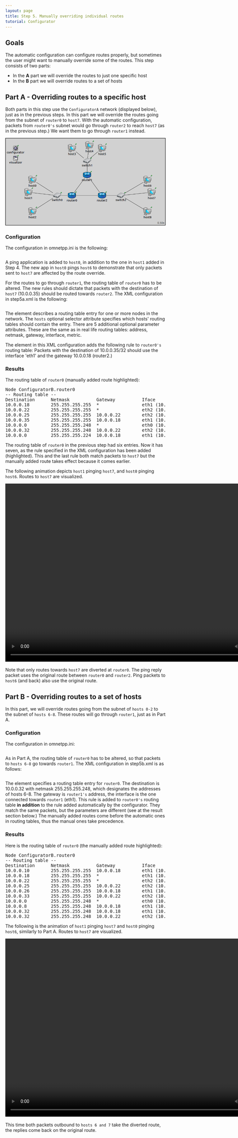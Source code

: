 ```yaml
---
layout: page
title: Step 5. Manually overriding individual routes
tutorial: Configurator
---
```


## Goals

The automatic configuration can configure routes properly, but sometimes the user might want to manually override some of the routes.
This step consists of two parts:

- In the <strong>A</strong> part we will override the routes to just one specific host
- In the <strong>B</strong> part we will override routes to a set of hosts

## Part A - Overriding routes to a specific host

Both parts in this step use the `ConfiguratorA` network (displayed below), just as in the previous steps.
In this part we will override the routes going from the subnet of `router0` to `host7`. With the automatic configuration, packets
from `router0's` subnet would go through `router2` to reach `host7` (as in the previous step.) We want them to go through `router1` instead.

<img class="screen" src="step4network.png">

### Configuration

The configuration in omnetpp.ini is the following:

<p><pre class="snippet" src="../omnetpp.uncommented.ini" from="Step5" until="####"></pre></p>

A ping application is added to `host0`, in addition to the one in `host1` added in Step 4.
The new app in `host0` pings `host6` to demonstrate that only packets sent to `host7`
are affected by the route override.

For the routes to go through `router1`, the routing table of `router0` has to be altered.
The new rules should dictate that packets with the destination of `host7` (10.0.0.35) should be routed
towards `router2`. The XML configuration in step5a.xml is the following:

<p><pre class="snippet" src="../step5a.xml"></pre></p>

The <route> element describes a routing table entry for one or more nodes in the network.
The `hosts` optional selector attribute specifies which hosts' routing tables should contain the entry.
There are 5 additional optional parameter attributes. These are the same as in real life routing tables:
address, netmask, gateway, interface, metric.

The <route> element in this XML configuration adds the following rule to `router0's` routing table:
Packets with the destination of 10.0.0.35/32 should use the interface 'eth1' and the gateway 10.0.0.18 (router2.)

### Results

The routing table of `router0` (manually added route highlighted):

<p>
<div class="include fit">
<pre class="monospace">
Node ConfiguratorB.router0
-- Routing table --
Destination      Netmask          Gateway          Iface            Metric
10.0.0.18        255.255.255.255  *                eth1 (10.0.0.17) 0
10.0.0.22        255.255.255.255  *                eth2 (10.0.0.21) 0
10.0.0.25        255.255.255.255  10.0.0.22        eth2 (10.0.0.21) 0
<span class="marker">10.0.0.35        255.255.255.255  10.0.0.18        eth1 (10.0.0.17) 0</span>
10.0.0.0         255.255.255.248  *                eth0 (10.0.0.4)  0
10.0.0.32        255.255.255.248  10.0.0.22        eth2 (10.0.0.21) 0
10.0.0.0         255.255.255.224  10.0.0.18        eth1 (10.0.0.17) 0
</pre>
</div>
</p>

The routing table of `router0` in the previous step had six entries. Now it has seven,
as the rule specified in the XML configuration has been added (highlighted).
This and the last rule both match packets to `host7` but the manually added route takes effect
because it comes earlier.

The following animation depicts `host1` pinging `host7`, and `host0` pinging `host6`. Routes to `host7` are visualized.

<p><video autoplay loop controls onclick="this.paused ? this.play() : this.pause();" src="Step5A_1_cropped.mp4" width="850" height="560"></video></p>
<!--internal video recording run until 1s playback speed 1.5 animation speed none zoom 0.77 crop 30 70 150 80-->


Note that only routes towards `host7` are diverted at `router0`. The ping reply packet uses the original route between `router0` and `router2`.
Ping packets to `host6` (and back) also use the original route.

## Part B - Overriding routes to a set of hosts

In this part, we will override routes going from the subnet of `hosts 0-2` to the subnet of `hosts 6-8`.
These routes will go through `router1`, just as in Part A.

### Configuration

The configuration in omnetpp.ini:

<p><pre class="snippet" src="../omnetpp.uncommented.ini" from="Step5B" until="####"></pre></p>

As in Part A, the routing table of `router0` has to be altered, so that packets to `hosts 6-8` go towards `router1`. 
The XML configuration in step5b.xml is as follows:

<p><pre class="snippet" src="../step5b.xml"></pre></p>

The <route> element specifies a routing table entry for `router0`. The destination is 10.0.0.32 with netmask 255.255.255.248,
which designates the addresses of hosts 6-8. The gateway is `router1's` address, the interface is the one connected towards
`router1` (eth1). This rule is added to `router0's` routing table <strong>in addition</strong>
to the rule added automatically by the configurator. They match the same packets, but the parameters are different (see at the result section
below.) The manually added routes come before the automatic ones in routing tables, thus the manual ones take precedence.

### Results

Here is the routing table of `router0` (the manually added route highlighted):

<p>
<div class="include fit">
<pre class="monospace">
Node ConfiguratorB.router0
-- Routing table --
Destination      Netmask          Gateway          Iface            Metric
10.0.0.10        255.255.255.255  10.0.0.18        eth1 (10.0.0.17) 0
10.0.0.18        255.255.255.255  *                eth1 (10.0.0.17) 0
10.0.0.22        255.255.255.255  *                eth2 (10.0.0.21) 0
10.0.0.25        255.255.255.255  10.0.0.22        eth2 (10.0.0.21) 0
10.0.0.26        255.255.255.255  10.0.0.18        eth1 (10.0.0.17) 0
10.0.0.33        255.255.255.255  10.0.0.22        eth2 (10.0.0.21) 0
10.0.0.0         255.255.255.248  *                eth0 (10.0.0.4)  0
10.0.0.8         255.255.255.248  10.0.0.18        eth1 (10.0.0.17) 0
<span class="marker">10.0.0.32        255.255.255.248  10.0.0.18        eth1 (10.0.0.17) 0</span>
10.0.0.32        255.255.255.248  10.0.0.22        eth2 (10.0.0.21) 0
</pre>
</div>
</p>

The following is the animation of `host1` pinging `host7` and `host0` pinging `host6`, similarly
to Part A. Routes to `host7` are visualized.

<p><video autoplay loop controls onclick="this.paused ? this.play() : this.pause();" src="Step5B_1_cropped.mp4" width="850" height="560"></video></p>
<!--internal video recording run until 1s playback speed 1.5 animation speed none zoom 0.77 crop 30 70 150 80-->

This time both packets outbound to `hosts 6 and 7` take the diverted route, the replies come back on the original route.
